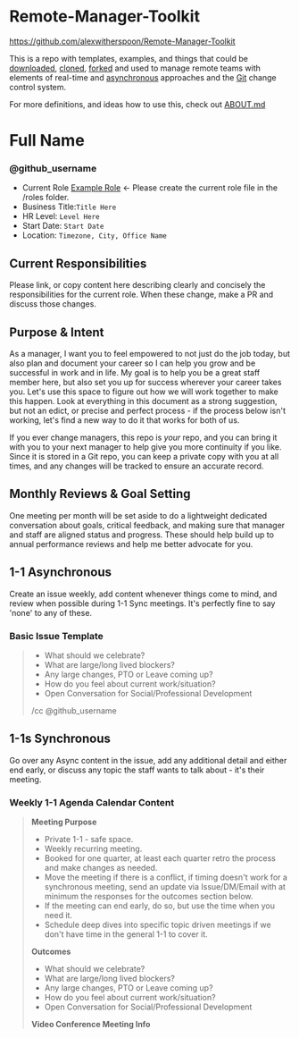 # Remote-Manager-Toolkit
https://github.com/alexwitherspoon/Remote-Manager-Toolkit

This is a repo with templates, examples, and things that could be [downloaded](https://github.com/alexwitherspoon/Remote-Manager-Toolkit/archive/master.zip), [cloned](https://help.github.com/articles/cloning-a-repository/), [forked](https://guides.github.com/activities/forking/) and used to manage remote teams with elements of real-time and [asynchronous](https://www.process.st/asynchronous-communication/) approaches and the [Git](https://guides.github.com/introduction/git-handbook/) change control system.

For more definitions, and ideas how to use this, check out [ABOUT.md](/ABOUT.md)

# Full Name
### @github_username

* Current Role [Example Role](/roles/ExampleRole.md) <- Please create the current role file in the /roles folder.
* Business Title:```Title Here```
* HR Level: ```Level Here```
* Start Date: ```Start Date```
* Location: ```Timezone, City, Office Name```

## Current Responsibilities

Please link, or copy content here describing clearly and concisely the responsibilities for the current role. When these change, make a PR and discuss those changes. 

## Purpose & Intent

As a manager, I want you to feel empowered to not just do the job today, but also plan and document your career so I can help you grow and be successful in work and in life. My goal is to help you be a great staff member here, but also set you up for success wherever your career takes you. Let's use this space to figure out how we will work together to make this happen. Look at everything in this document as a strong suggestion, but not an edict, or precise and perfect process - if the process below isn't working, let's find a new way to do it that works for both of us. 

If you ever change managers, this repo is *your* repo, and you can bring it with you to your next manager to help give you more continuity if you like. Since it is stored in a Git repo, you can keep a private copy with you at all times, and any changes will be tracked to ensure an accurate record.

## Monthly Reviews & Goal Setting

One meeting per month will be set aside to do a lightweight dedicated conversation about goals, critical feedback, and making sure that manager and staff are aligned status and progress. These should help build up to annual performance reviews and help me better advocate for you. 

## 1-1 Asynchronous
Create an issue weekly, add content whenever things come to mind, and review when possible during 1-1 Sync meetings. It's perfectly fine to say 'none' to any of these. 

### Basic Issue Template
> * What should we celebrate?
> * What are large/long lived blockers?
> * Any large changes, PTO or Leave coming up?
> * How do you feel about current work/situation?
> * Open Conversation for Social/Professional Development
> 
> /cc @github_username

## 1-1s Synchronous

Go over any Async content in the issue, add any additional detail and either end early, or discuss any topic the staff wants to talk about - it's their meeting.

### Weekly 1-1 Agenda Calendar Content

> **Meeting Purpose**
> * Private 1-1 - safe space.
> * Weekly recurring meeting.
> * Booked for one quarter, at least each quarter retro the process and make changes as needed.
> * Move the meeting if there is a conflict, if timing doesn't work for a synchronous meeting, send an update via Issue/DM/Email with at minimum the responses for the outcomes section below.
> * If the meeting can end early, do so, but use the time when you need it.
> * Schedule deep dives into specific topic driven meetings if we don't have time in the general 1-1 to cover it.
> 
> **Outcomes**
> * What should we celebrate?
> * What are large/long lived blockers?
> * Any large changes, PTO or Leave coming up?
> * How do you feel about current work/situation?
> * Open Conversation for Social/Professional Development
> 
> **Video Conference Meeting Info**

